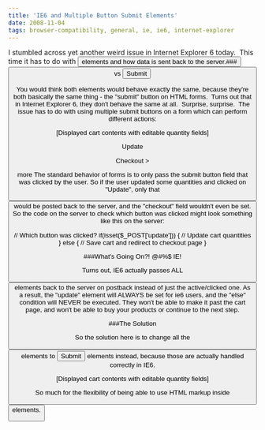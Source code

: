 ```yaml
---
title: 'IE6 and Multiple Button Submit Elements'
date: 2008-11-04
tags: browser-compatibility, general, ie, ie6, internet-explorer
---
```


I stumbled across yet another weird issue in Internet Explorer 6 today.  This time it has to do with <button type="submit"> elements and how data is sent back to the server.###<button type="submit"> vs <input type="submit">

You would think both elements would behave exactly the same, because they're both basically the same thing - the "submit" button on HTML forms.  Turns out that in Internet Explorer 6, they don't behave the same at all.  Surprise, surprise.  The issue has to do with using multiple submit buttons on a form which can perform different actions:

[Displayed cart contents with editable quantity fields]

Update

Checkout >

more
The standard behavior of forms is to only pass the submit button field that was clicked by the user.  So if the user updated some quantities and clicked on "Update", only that <button type="submit"> would be posted back to the server, and the "checkout" field wouldn't even be set.  So the code on the server to check which button was clicked might look something like this on the server:

// Which button was clicked?
if(isset($_POST['update'])) {
    // Update cart quantities
} else { 
    // Save cart and redirect to checkout page
}

###What's Going On?! @#%$ IE!

Turns out, IE6 actually passes ALL <button type="submit"> elements back to the server on postback instead of just the active/clicked one.  As a result, the "update" element will ALWAYS be set for ie6 users, and the "else" condition will NEVER be executed.  They won't be able to make it past the cart page, and won't be able to buy your products or continue to the next step.

###The Solution

So the solution here is to change all the <button type="submit"> elements to <input type="submit"> elements instead, because those are actually handled correctly in IE6.

[Displayed cart contents with editable quantity fields]

So much for the flexibility of being able to use HTML markup inside <button> elements.